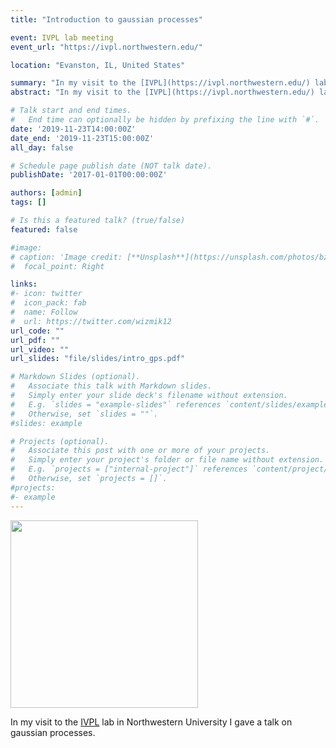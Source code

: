 ```yaml
---
title: "Introduction to gaussian processes"

event: IVPL lab meeting
event_url: "https://ivpl.northwestern.edu/"

location: "Evanston, IL, United States"

summary: "In my visit to the [IVPL](https://ivpl.northwestern.edu/) lab in Northwestern University I gave a talk on gaussian processes."
abstract: "In my visit to the [IVPL](https://ivpl.northwestern.edu/) lab in Northwestern University I gave a talk on gaussian processes."

# Talk start and end times.
#   End time can optionally be hidden by prefixing the line with `#`.
date: '2019-11-23T14:00:00Z'
date_end: '2019-11-23T15:00:00Z'
all_day: false

# Schedule page publish date (NOT talk date).
publishDate: '2017-01-01T00:00:00Z'

authors: [admin]
tags: []

# Is this a featured talk? (true/false)
featured: false

#image:
# caption: 'Image credit: [**Unsplash**](https://unsplash.com/photos/bzdhc5b3Bxs)'
#  focal_point: Right

links:
#- icon: twitter
#  icon_pack: fab
#  name: Follow
#  url: https://twitter.com/wizmik12
url_code: ""
url_pdf: ""
url_video: ""
url_slides: "file/slides/intro_gps.pdf"

# Markdown Slides (optional).
#   Associate this talk with Markdown slides.
#   Simply enter your slide deck's filename without extension.
#   E.g. `slides = "example-slides"` references `content/slides/example-slides.md`.
#   Otherwise, set `slides = ""`.
#slides: example

# Projects (optional).
#   Associate this post with one or more of your projects.
#   Simply enter your project's folder or file name without extension.
#   E.g. `projects = ["internal-project"]` references `content/project/deep-learning/index.md`.
#   Otherwise, set `projects = []`.
#projects:
#- example
---
```


<img src="/img/2019/Northwestern/WhatsApp Image 2019-11-22 at 22.50.45.jpeg" alt="" width="300"/>

In my visit to the [IVPL](https://ivpl.northwestern.edu/) lab in Northwestern University I gave a talk on gaussian processes.

